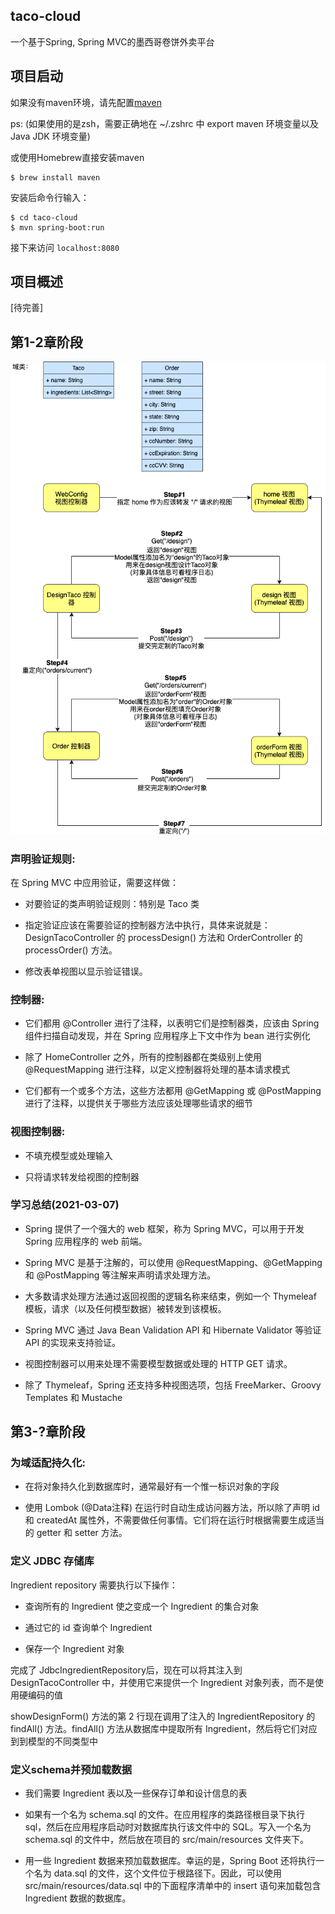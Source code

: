 ## taco-cloud
一个基于Spring, Spring MVC的墨西哥卷饼外卖平台

## 项目启动
如果没有maven环境，请先配置[maven](https://www.jianshu.com/p/191685a33786)

ps: (如果使用的是zsh，需要正确地在 ~/.zshrc 中 export maven 环境变量以及Java JDK 环境变量)

或使用Homebrew直接安装maven

```aidl
$ brew install maven
```

安装后命令行输入：
```aidl
$ cd taco-cloud
$ mvn spring-boot:run
```

接下来访问 ```localhost:8080```

## 项目概述

[待完善]

## 第1-2章阶段

![](pic/flow_chart_v1.png)

### 声明验证规则:

在 Spring MVC 中应用验证，需要这样做：

- 对要验证的类声明验证规则：特别是 Taco 类

- 指定验证应该在需要验证的控制器方法中执行，具体来说就是：DesignTacoController 的 processDesign() 方法和 OrderController 的 processOrder() 方法。

- 修改表单视图以显示验证错误。

### 控制器:

- 它们都用 @Controller 进行了注释，以表明它们是控制器类，应该由 Spring 组件扫描自动发现，并在 Spring 应用程序上下文中作为 bean 进行实例化

- 除了 HomeController 之外，所有的控制器都在类级别上使用 @RequestMapping 进行注释，以定义控制器将处理的基本请求模式

- 它们都有一个或多个方法，这些方法都用 @GetMapping 或 @PostMapping 进行了注释，以提供关于哪些方法应该处理哪些请求的细节

### 视图控制器:

- 不填充模型或处理输入

- 只将请求转发给视图的控制器

### 学习总结(2021-03-07)

- Spring 提供了一个强大的 web 框架，称为 Spring MVC，可以用于开发 Spring 应用程序的 web 前端。

- Spring MVC 是基于注解的，可以使用 @RequestMapping、@GetMapping 和 @PostMapping 等注解来声明请求处理方法。

- 大多数请求处理方法通过返回视图的逻辑名称来结束，例如一个 Thymeleaf 模板，请求（以及任何模型数据）被转发到该模板。

- Spring MVC 通过 Java Bean Validation API 和 Hibernate Validator 等验证 API 的实现来支持验证。

- 视图控制器可以用来处理不需要模型数据或处理的 HTTP GET 请求。

- 除了 Thymeleaf，Spring 还支持多种视图选项，包括 FreeMarker、Groovy Templates 和 Mustache

## 第3-?章阶段

### 为域适配持久化:

- 在将对象持久化到数据库时，通常最好有一个惟一标识对象的字段

- 使用 Lombok (@Data注释) 在运行时自动生成访问器方法，所以除了声明 id 和 createdAt 属性外，不需要做任何事情。它们将在运行时根据需要生成适当的 getter 和 setter 方法。

### 定义 JDBC 存储库

Ingredient repository 需要执行以下操作：

- 查询所有的 Ingredient 使之变成一个 Ingredient 的集合对象

- 通过它的 id 查询单个 Ingredient

- 保存一个 Ingredient 对象

完成了 JdbcIngredientRepository后，现在可以将其注入到 DesignTacoController 中，并使用它来提供一个 Ingredient 对象列表，而不是使用硬编码的值

showDesignForm() 方法的第 2 行现在调用了注入的 IngredientRepository 的 findAll() 方法。findAll() 方法从数据库中提取所有 Ingredient，然后将它们对应到到模型的不同类型中

### 定义schema并预加载数据

- 我们需要 Ingredient 表以及一些保存订单和设计信息的表

- 如果有一个名为 schema.sql 的文件。在应用程序的类路径根目录下执行 sql，然后在应用程序启动时对数据库执行该文件中的 SQL。写入一个名为 schema.sql 的文件中，然后放在项目的 src/main/resources 文件夹下。

- 用一些 Ingredient 数据来预加载数据库。幸运的是，Spring Boot 还将执行一个名为 data.sql 的文件，这个文件位于根路径下。因此，可以使用 src/main/resources/data.sql 中的下面程序清单中的 insert 语句来加载包含 Ingredient 数据的数据库。